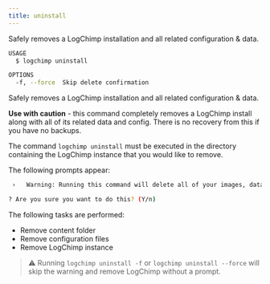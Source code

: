```yaml
---
title: uninstall
---
```


Safely removes a LogChimp installation and all related configuration & data.

```bash
USAGE
  $ logchimp uninstall

OPTIONS
  -f, --force  Skip delete confirmation
```

Safely removes a LogChimp installation and all related configuration & data.

**Use with caution** - this command completely removes a LogChimp install along with all of its related data and config. There is no recovery from this if you have no backups.

The command `logchimp uninstall` must be executed in the directory containing the LogChimp instance that you would like to remove.

The following prompts appear:

```bash
 ›   Warning: Running this command will delete all of your images, data, any files related to this LogChimp instance, and the contents of this folder!

? Are you sure you want to do this? (Y/n)
```

The following tasks are performed:

* Remove content folder
* Remove configuration files
* Remove LogChimp instance

> ⚠️ Running `logchimp uninstall -f` or `logchimp uninstall --force` will skip the warning and remove LogChimp without a prompt.
